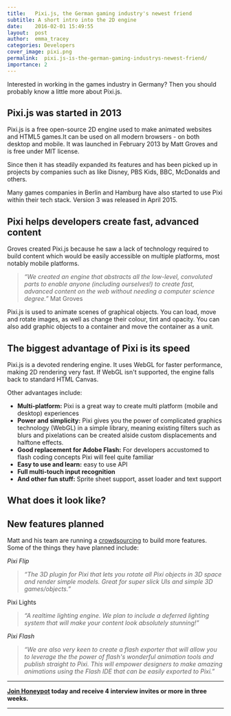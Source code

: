 ```yaml
---
title:   Pixi.js, the German gaming industry's newest friend
subtitle: A short intro into the 2D engine
date:    2016-02-01 15:49:55
layout:  post
author:  emma_tracey
categories: Developers
cover_image: pixi.png
permalink:  pixi.js-is-the-german-gaming-industrys-newest-friend/
importance: 2
---
```



Interested in working in the games industry in Germany? Then you should probably know a little more about Pixi.js.

<!--more--> 


## Pixi.js was started in 2013

Pixi.js is a free open-source 2D engine used to make animated websites and HTML5 games.It can be used on all modern browsers - on both desktop and mobile.  It was launched in February 2013 by Matt Groves and is free under MIT license.

Since then it has steadily expanded its features and has been picked up in projects by companies such as  like Disney, PBS Kids, BBC, McDonalds and others.

Many games companies in Berlin and Hamburg have also started to use Pixi within their tech stack. Version 3 was released in April 2015.

## Pixi helps developers create fast, advanced content

Groves created Pixi.js because he saw a lack of technology required to build content which would be easily accessible on multiple platforms, most notably mobile platforms.

>*“We created an engine that abstracts all the low-level, convoluted parts to enable anyone (including ourselves!) to create fast, advanced content on the web without needing a computer science degree.”*
Mat Groves

Pixi.js is used to animate scenes of graphical objects. You can load, move and rotate images, as well as change their colour, tint and opacity. You can also add graphic objects to a container and move the container as a unit.

## The biggest advantage of Pixi is its speed

Pixi.js is a devoted rendering engine. It uses WebGL for faster performance, making 2D rendering very fast. If WebGL isn't supported, the engine falls back to standard HTML Canvas.

Other advantages include:

* **Multi-platform:** Pixi is a great way to create multi platform (mobile and desktop) experiences
* **Power and simplicity:**  Pixi gives you the power of complicated graphics technology (WebGL) in a simple library, meaning existing filters such as blurs and pixelations can be created alside custom displacements and halftone effects.
* **Good replacement for Adobe Flash:** For developers accustomed to flash coding concepts Pixi will feel quite familiar
* **Easy to use and learn:** easy to use API
* **Full multi-touch input recognition**
* **And other fun stuff:** Sprite sheet support, asset loader and text support


## What does it look like?

<script src="https://gist.github.com/duksis/fc211c09ee2acead32c0.js"></script>

<script src="https://cdn.rawgit.com/GoodBoyDigital/pixi.js/v3.0.0-rc1/bin/pixi.js"></script>
<div id="rotating-honeypot"></div>

<script type="text/javascript" src="https://rawgit.com/duksis/fc211c09ee2acead32c0/raw/pixi-basic-honeypot.js"></script>

## New features planned

Matt and his team are running a [crowdsourcing][1] to build more features. Some of the things they have planned include:

*Pixi Flip*

>*“The 3D plugin for Pixi that lets you rotate all Pixi objects in 3D space and render simple models. Great for super slick UIs and simple 3D games/objects.”*

Pixi Lights

>*“A realtime lighting engine. We plan to include a deferred lighting system that will make your content look absolutely stunning!”*

*Pixi Flash*

>*“We are also very keen to create a flash exporter that will allow you to leverage the the power of flash's wonderful animation tools and publish straight to Pixi. This will empower designers to make amazing animations using the Flash IDE that can be easily exported to Pixi.”*

* * *

**[Join Honeypot][2] today and receive 4 interview invites or more in three weeks.**

* * *


[1]: https://www.patreon.com/user?u=2384552&u=2384552&ty=h
[2]: https://app.honeypot.io/users/sign_up?utm_source=blog&utm_medium=organic&utm_term=e&utm_content=160201&utm_campaign=dev-no
